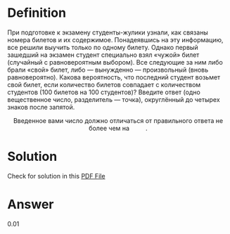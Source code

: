# Definition

При подготовке к экзамену студенты-жулики узнали, как связаны номера билетов и их содержимое. Понадеявшись на эту информацию, все решили выучить только по одному билету.
Однако первый зашедший на экзамен студент специально взял «чужой» билет (случайный с равновероятным выбором). Все следующие за ним либо брали «свой» билет, либо — вынужденно — произвольный (вновь равновероятно).
Какова вероятность, что последний студент возьмет свой билет, если количество билетов совпадает с количеством студентов (100 билетов на 100 студентов)?
Введите ответ (одно вещественное число, разделитель — точка), округлённый до четырех знаков после запятой.

<p align="center">Введенное вами число должно отличаться от правильного ответа не более чем на <img src="./svgs/23a265e3aeb05266939bff147e6cb01c.svg?invert_in_darkmode" align=top width=33.26499pt height=14.202787499999998pt/>.</p>

# Solution

Check for solution in this [PDF File](pdf/ya_task3.pdf)

# Answer

0.01